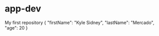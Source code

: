 # app-dev
My first repository
{
  "firstName": "Kyle Sidney",
  "lastName": "Mercado",
  "age": 20
}
